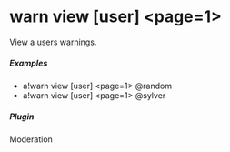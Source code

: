 # warn view [user] &lt;page=1&gt;

View a users warnings.
			

##### Examples

* a!warn view [user] &lt;page=1&gt; @random
* a!warn view [user] &lt;page=1&gt; @sylver


##### Plugin
Moderation